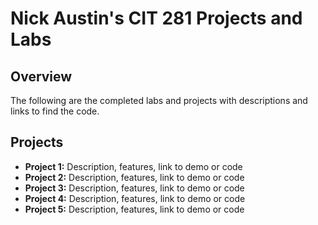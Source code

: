 # Nick Austin's CIT 281 Projects and Labs

## Overview
The following are the completed labs and projects with descriptions and links to find the code. 

## Projects
- **Project 1:** Description, features, link to demo or code
- **Project 2:** Description, features, link to demo or code
- **Project 3:** Description, features, link to demo or code
- **Project 4:** Description, features, link to demo or code
- **Project 5:** Description, features, link to demo or code
